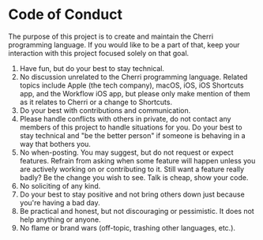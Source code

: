# Code of Conduct

The purpose of this project is to create and maintain the Cherri programming language. If you would like to
be a part of that, keep your interaction with this project focused solely on that goal.

1. Have fun, but do your best to stay technical.
2. No discussion unrelated to the Cherri programming language. Related topics include Apple (the tech company), macOS, iOS, iOS Shortcuts app, and
   the Workflow iOS app, but please only make mention of them as it relates to Cherri or a change to Shortcuts.
3. Do your best with contributions and communication.
4. Please handle conflicts with others in private, do not contact any members of this project to handle situations
   for you. Do your best to stay technical and "be the better person" if someone is behaving in a way that bothers you.
5. No when-posting. You may suggest, but do not request or expect features. Refrain from asking when some feature
   will happen unless you are actively working on or contributing to it. Still want a feature really badly? Be the
   change you wish to see. Talk is cheap, show your code.
6. No soliciting of any kind.
7. Do your best to stay positive and not bring others down just because you're having a bad day.
8. Be practical and honest, but not discouraging or pessimistic. It does not help anything or anyone.
9. No flame or brand wars (off-topic, trashing other languages, etc.).
